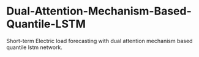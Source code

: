 # Dual-Attention-Mechanism-Based-Quantile-LSTM

Short-term Electric load forecasting with dual attention mechanism based quantile lstm network.
